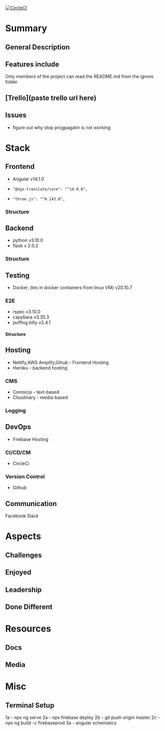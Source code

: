 [![CircleCI](https://circleci.com/gh/WindMillCode/WindMillCodeSite.svg?style=svg)](<LINK>)


# Summary

## General Description

## Features include 
Only members of the project can read the README.md from the ignore folder

## [Trello](paste trello url here)

## Issues
* figure out why stop progpagatin is not working
# Stack 

## Frontend
* Angular v14.1.0
*     "@ngx-translate/core": "^14.0.0",
*     "three.js": "^0.143.0",
### Structure


## Backend
* python v3.10.0
* flask v 2.0.2

### Structure



## Testing
* Docker, (tes in docker containers from linux VM) v20.10.7

### E2E
* rspec    v3.10.0
* capybara v3.35.3
* puffing billy v2.4.1

#### Structure


## Hosting
* Netlify,AWS Amplify,Gihub - Frontend Hosting
* Heroku - backend hosting

### CMS
* Comsicjs - text-based
* Cloudinary - media-based



### Logging

## DevOps
* Firebase Hosting

### CI/CD/CM
* CircleCi

### Version Control
* Github

## Communication
Facebook 
Slack



# Aspects

## Challenges

## Enjoyed

## Leadership

## Done Different




# Resources

## Docs

## Media 
<!-- bunch of links -->

# Misc

## Terminal Setup
1a - npx ng serve
2a - npx firebase deploy
2b - git push origin master
2c - npx ng build -c firebaseprod
3a - angular schematics

